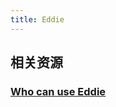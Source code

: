 ```yaml
---
title: Eddie
---
```


## 相关资源
### [Who can use Eddie](https://www.wiki.ed.ac.uk/display/ResearchServices/Who+can+use+Eddie)
###
##
